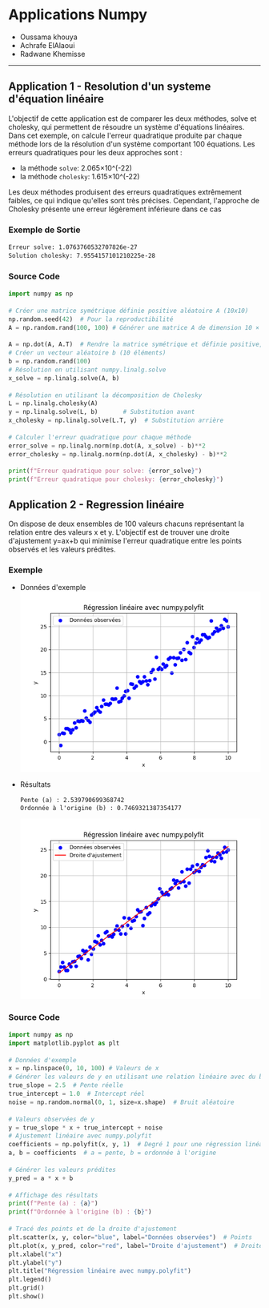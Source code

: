 # Applications Numpy
- Oussama khouya
- Achrafe ElAlaoui
- Radwane Khemisse
---

## Application 1 - Resolution d'un systeme d'équation linéaire

L'objectif de cette application est de comparer les deux méthodes, solve et cholesky, qui permettent de résoudre un système d'équations linéaires.
Dans cet exemple, on calcule l'erreur quadratique produite par chaque méthode lors de la résolution d'un système comportant 100 équations.
Les erreurs quadratiques pour les deux approches sont :
- la méthode `solve`: 2.065×10^(-22) 
- la méthode `cholesky`: 1.615×10^(-22)

Les deux méthodes produisent des erreurs quadratiques extrêmement faibles, ce qui indique qu'elles sont très précises. Cependant, l'approche de Cholesky présente une erreur légèrement inférieure dans ce cas
### Exemple de Sortie

```txt
Erreur solve: 1.0763760532707826e-27
Solution cholesky: 7.9554157101210225e-28
```
### Source Code
```python
import numpy as np

# Créer une matrice symétrique définie positive aléatoire A (10x10)
np.random.seed(42)  # Pour la reproductibilité
A = np.random.rand(100, 100) # Générer une matrice A de dimension 10 × 10 avec des valeurs aléatoires comprises entre 0 et 1

A = np.dot(A, A.T)  # Rendre la matrice symétrique et définie positive, ce qui est une condition pour utiliser la décomposition de Cholesky
# Créer un vecteur aléatoire b (10 éléments)
b = np.random.rand(100)
# Résolution en utilisant numpy.linalg.solve
x_solve = np.linalg.solve(A, b)

# Résolution en utilisant la décomposition de Cholesky
L = np.linalg.cholesky(A)
y = np.linalg.solve(L, b)       # Substitution avant
x_cholesky = np.linalg.solve(L.T, y)  # Substitution arrière

# Calculer l'erreur quadratique pour chaque méthode
error_solve = np.linalg.norm(np.dot(A, x_solve) - b)**2
error_cholesky = np.linalg.norm(np.dot(A, x_cholesky) - b)**2

print(f"Erreur quadratique pour solve: {error_solve}")
print(f"Erreur quadratique pour cholesky: {error_cholesky}")

```

## Application 2 - Regression linéaire

On dispose de deux ensembles de 100 valeurs chacuns représentant la relation entre des valeurs x et y. L'objectif est de trouver une droite d'ajustement y=ax+b qui minimise l'erreur quadratique entre les points observés et les valeurs prédites.

### Exemple
* Données d'exemple
![alt text](myplot1.png)

* Résultats
    ```textmate
    Pente (a) : 2.539790699368742
    Ordonnée à l'origine (b) : 0.7469321387354177
    ```
    ![alt text](myplot2.png)        
### Source Code
```python
import numpy as np
import matplotlib.pyplot as plt

# Données d'exemple
x = np.linspace(0, 10, 100) # Valeurs de x
# Générer les valeurs de y en utilisant une relation linéaire avec du bruit aléatoire
true_slope = 2.5  # Pente réelle
true_intercept = 1.0  # Intercept réel
noise = np.random.normal(0, 1, size=x.shape)  # Bruit aléatoire

# Valeurs observées de y
y = true_slope * x + true_intercept + noise
# Ajustement linéaire avec numpy.polyfit
coefficients = np.polyfit(x, y, 1)  # Degré 1 pour une régression linéaire
a, b = coefficients  # a = pente, b = ordonnée à l'origine

# Générer les valeurs prédites
y_pred = a * x + b

# Affichage des résultats
print(f"Pente (a) : {a}")
print(f"Ordonnée à l'origine (b) : {b}")

# Tracé des points et de la droite d'ajustement
plt.scatter(x, y, color="blue", label="Données observées")  # Points
plt.plot(x, y_pred, color="red", label="Droite d'ajustement")  # Droite
plt.xlabel("x")
plt.ylabel("y")
plt.title("Régression linéaire avec numpy.polyfit")
plt.legend()
plt.grid()
plt.show()
```

